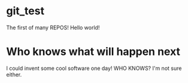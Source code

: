 # git_test
The first of many REPOS!
Hello world!
# Who knows what will happen next
I could invent some cool software one day! WHO KNOWS? I'm not sure either.  
